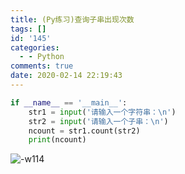 ```yaml
---
title: (Py练习)查询子串出现次数
tags: []
id: '145'
categories:
  - - Python
comments: true
date: 2020-02-14 22:19:43
---
```


```python
if __name__ == '__main__':
    str1 = input('请输入一个字符串：\n')
    str2 = input('请输入一个子串：\n')
    ncount = str1.count(str2)
    print(ncount)
```

![-w114](https://image.aiwush.com/16311031874591.png)
